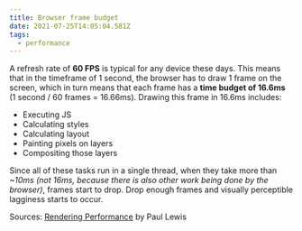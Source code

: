 ```yaml
---
title: Browser frame budget
date: 2021-07-25T14:05:04.581Z
tags:
  - performance
---
```

A refresh rate of **60 FPS** is typical for any device these days. This means that in the timeframe of 1 second, the browser has to draw 1 frame on the screen, which in turn means that each frame has a **time budget of 16.6ms** (1 second / 60 frames = 16.66ms). Drawing this frame in 16.6ms includes:

* Executing JS
* Calculating styles
* Calculating layout
* Painting pixels on layers
* Compositing those layers

Since all of these tasks run in a single thread, when they take more than *~10ms (not 16ms, because there is also other work being done by the browser)*, frames start to drop. Drop enough frames and visually perceptible lagginess starts to occur.

Sources: [Rendering Performance](https://developers.google.com/web/fundamentals/performance/rendering) by Paul Lewis